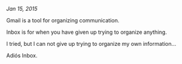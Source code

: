 *Jan 15, 2015*

Gmail is a tool for organizing communication.

Inbox is for when you have given up trying to organize anything. 

I tried, but I can not give up trying to organize my own information…

Adiós Inbox.